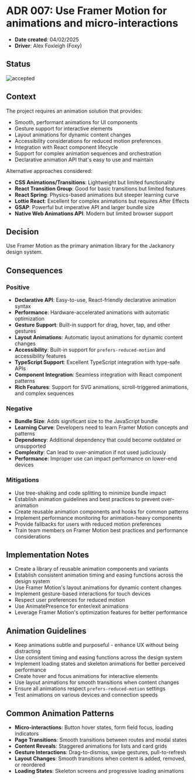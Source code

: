 # ADR 007: Use Framer Motion for animations and micro-interactions

- **Date created**: 04/02/2025
- **Driver**: Alex Foxleigh (Foxy)

## Status

![accepted]

## Context

The project requires an animation solution that provides:

- Smooth, performant animations for UI components
- Gesture support for interactive elements
- Layout animations for dynamic content changes
- Accessibility considerations for reduced motion preferences
- Integration with React component lifecycle
- Support for complex animation sequences and orchestration
- Declarative animation API that's easy to use and maintain

Alternative approaches considered:

- **CSS Animations/Transitions**: Lightweight but limited functionality
- **React Transition Group**: Good for basic transitions but limited features
- **React Spring**: Physics-based animations but steeper learning curve
- **Lottie React**: Excellent for complex animations but requires After Effects
- **GSAP**: Powerful but imperative API and larger bundle size
- **Native Web Animations API**: Modern but limited browser support

## Decision

Use Framer Motion as the primary animation library for the Jackanory design system.

## Consequences

### Positive

- **Declarative API**: Easy-to-use, React-friendly declarative animation syntax
- **Performance**: Hardware-accelerated animations with automatic optimization
- **Gesture Support**: Built-in support for drag, hover, tap, and other gestures
- **Layout Animations**: Automatic layout animations for dynamic content changes
- **Accessibility**: Built-in support for `prefers-reduced-motion` and accessibility features
- **TypeScript Support**: Excellent TypeScript integration with type-safe APIs
- **Component Integration**: Seamless integration with React component patterns
- **Rich Features**: Support for SVG animations, scroll-triggered animations, and complex sequences

### Negative

- **Bundle Size**: Adds significant size to the JavaScript bundle
- **Learning Curve**: Developers need to learn Framer Motion concepts and patterns
- **Dependency**: Additional dependency that could become outdated or unsupported
- **Complexity**: Can lead to over-animation if not used judiciously
- **Performance**: Improper use can impact performance on lower-end devices

### Mitigations

- Use tree-shaking and code splitting to minimize bundle impact
- Establish animation guidelines and best practices to prevent over-animation
- Create reusable animation components and hooks for common patterns
- Implement performance monitoring for animation-heavy components
- Provide fallbacks for users with reduced motion preferences
- Train team members on Framer Motion best practices and performance considerations

## Implementation Notes

- Create a library of reusable animation components and variants
- Establish consistent animation timing and easing functions across the design system
- Use Framer Motion's layout animations for dynamic content changes
- Implement gesture-based interactions for touch devices
- Respect user preferences for reduced motion
- Use AnimatePresence for enter/exit animations
- Leverage Framer Motion's optimization features for better performance

## Animation Guidelines

- Keep animations subtle and purposeful - enhance UX without being distracting
- Use consistent timing and easing functions across the design system
- Implement loading states and skeleton animations for better perceived performance
- Create hover and focus animations for interactive elements
- Use layout animations for smooth transitions when content changes
- Ensure all animations respect `prefers-reduced-motion` settings
- Test animations on various devices and connection speeds

## Common Animation Patterns

- **Micro-interactions**: Button hover states, form field focus, loading indicators
- **Page Transitions**: Smooth transitions between routes and modal states
- **Content Reveals**: Staggered animations for lists and card grids
- **Gesture Interactions**: Drag-to-dismiss, swipe gestures, pull-to-refresh
- **Layout Changes**: Smooth transitions when content is added, removed, or reordered
- **Loading States**: Skeleton screens and progressive loading animations

[accepted]: https://img.shields.io/badge/Accepted-green?style=for-the-badge
[proposed]: https://img.shields.io/badge/Proposed-yellow?style=for-the-badge
[superceded]: https://img.shields.io/badge/Superceded-orange?style=for-the-badge
[rejected]: https://img.shields.io/badge/Rejected-red?style=for-the-badge
[deprecated]: https://img.shields.io/badge/Deprecated-grey?style=for-the-badge
